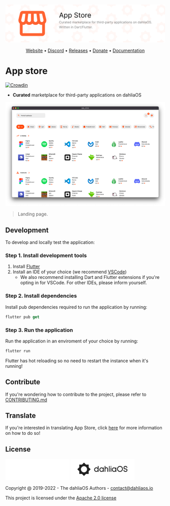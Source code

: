 ![Banner](.github/images/banner.svg)

<p align="center">
<a href="https://dahliaos.io">Website</a> •
<a href="https://dahliaos.io/discord">Discord</a> •
<a href="https://dahliaos.io/download">Releases</a> •
<a href="https://dahliaos.io/donate">Donate</a> •
<a href="https://docs.dahliaos.io">Documentation</a>

# App store
[![Crowdin](https://badges.crowdin.net/e/db82ee97ea486c56ac81a67f5b0ff7e9/localized.svg)](https://translate.dahliaos.io/app-store)

- **Curated** marketplace for third-party applications on dahliaOS

![Screenshot](.github/images/screenshot.png)
> Landing page.

## Development

To develop and locally test the application:

### Step 1. Install development tools

1. Install [Flutter](https://docs.flutter.dev/get-started/install)
2. Install an IDE of your choice (we recommend [VSCode](https://code.visualstudio.com/))
    * We also recommend installing Dart and Flutter extensions if you're opting in for VSCode.
    For other IDEs, please inform yourself.

### Step 2. Install dependencies

Install pub dependencies required to run the application by running:

```dart
flutter pub get
```

### Step 3. Run the application

Run the application in an enviroment of your choice by running:

```dart
flutter run
```

Flutter has hot reloading so no need to restart the instance when it's running!

## Contribute

If you're wondering how to contribute to the project, please refer to [CONTRIBUTING.md](CONTRIBUTING.md)

## Translate

If you're interested in translating App Store, click [here](https://github.com/dahliaOS/app_store/blob/main/CONTRIBUTING.md#translations) for more information on how to do so!

## License

<p align="left">
  <img width="40%" src="https://github.com/dahliaOS/brand/blob/main/assets/dahliaos/banner/monochrome_dark.svg#gh-dark-mode-only"/>
  <img width="40%" src="https://github.com/dahliaOS/brand/blob/main/assets/dahliaos/banner/monochrome_light.svg#gh-light-mode-only"/>
</p>

Copyright @ 2019-2022 - The dahliaOS Authors - contact@dahliaos.io

This project is licensed under the [Apache 2.0 license](/LICENSE)
